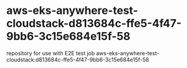 # aws-eks-anywhere-test-cloudstack-d813684c-ffe5-4f47-9bb6-3c15e684e15f-58
repository for use with E2E test job aws-eks-anywhere-test-cloudstack:d813684c-ffe5-4f47-9bb6-3c15e684e15f-58
